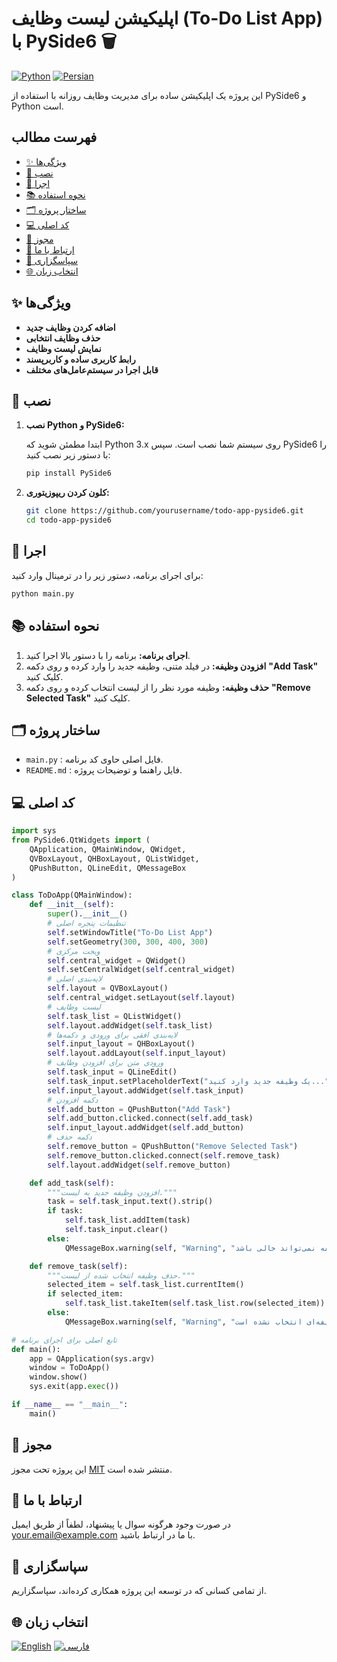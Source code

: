 # اپلیکیشن لیست وظایف (To-Do List App) با PySide6 🗑️

[![Python](https://img.shields.io/badge/Language-Python-blue)](README.md) [![Persian](https://img.shields.io/badge/Language-فارسی-green)](README.fa.md)

این پروژه یک اپلیکیشن ساده برای مدیریت وظایف روزانه با استفاده از PySide6 و Python است.

## فهرست مطالب

- [✨ ویژگی‌ها](#-ویژگیها)
- [🚠 نصب](#️-نصب)
- [🚀 اجرا](#-اجرا)
- [📚 نحوه استفاده](#-نحوه-استفاده)
- [🗂️ ساختار پروژه](#️-ساختار-پروژه)
- [💻 کد اصلی](#-کد-اصلی)
- [📜 مجوز](#-مجوز)
- [📨 ارتباط با ما](#-ارتباط-با-ما)
- [🙏 سپاسگزاری](#-سپاسگزاری)
- [🌐 انتخاب زبان](#-انتخاب-زبان)

## ✨ ویژگی‌ها

- **اضافه کردن وظایف جدید**
- **حذف وظایف انتخابی**
- **نمایش لیست وظایف**
- **رابط کاربری ساده و کاربرپسند**
- **قابل اجرا در سیستم‌عامل‌های مختلف**

## 🚠 نصب

1. **نصب Python و PySide6:**

    ابتدا مطمئن شوید که Python 3.x روی سیستم شما نصب است. سپس PySide6 را با دستور زیر نصب کنید:

    ```bash
    pip install PySide6
    ```

2. **کلون کردن ریپوزیتوری:**

    ```bash
    git clone https://github.com/yourusername/todo-app-pyside6.git
    cd todo-app-pyside6
    ```

## 🚀 اجرا

برای اجرای برنامه، دستور زیر را در ترمینال وارد کنید:

```bash
python main.py
```

## 📚 نحوه استفاده

1. **اجرای برنامه:** برنامه را با دستور بالا اجرا کنید.
2. **افزودن وظیفه:** در فیلد متنی، وظیفه جدید را وارد کرده و روی دکمه **"Add Task"** کلیک کنید.
3. **حذف وظیفه:** وظیفه مورد نظر را از لیست انتخاب کرده و روی دکمه **"Remove Selected Task"** کلیک کنید.

## 🗂️ ساختار پروژه

- `main.py` : فایل اصلی حاوی کد برنامه.
- `README.md` : فایل راهنما و توضیحات پروژه.

## 💻 کد اصلی

```python
import sys
from PySide6.QtWidgets import (
    QApplication, QMainWindow, QWidget,
    QVBoxLayout, QHBoxLayout, QListWidget, 
    QPushButton, QLineEdit, QMessageBox
)

class ToDoApp(QMainWindow):
    def __init__(self):
        super().__init__()
        # تنظیمات پنجره اصلی
        self.setWindowTitle("To-Do List App")
        self.setGeometry(300, 300, 400, 300)
        # ویجت مرکزی
        self.central_widget = QWidget()
        self.setCentralWidget(self.central_widget)
        # لایه‌بندی اصلی
        self.layout = QVBoxLayout()
        self.central_widget.setLayout(self.layout)
        # لیست وظایف
        self.task_list = QListWidget()
        self.layout.addWidget(self.task_list)
        # لایه‌بندی افقی برای ورودی و دکمه‌ها
        self.input_layout = QHBoxLayout()
        self.layout.addLayout(self.input_layout)
        # ورودی متن برای افزودن وظایف
        self.task_input = QLineEdit()
        self.task_input.setPlaceholderText("یک وظیفه جدید وارد کنید...")
        self.input_layout.addWidget(self.task_input)
        # دکمه افزودن
        self.add_button = QPushButton("Add Task")
        self.add_button.clicked.connect(self.add_task)
        self.input_layout.addWidget(self.add_button)
        # دکمه حذف
        self.remove_button = QPushButton("Remove Selected Task")
        self.remove_button.clicked.connect(self.remove_task)
        self.layout.addWidget(self.remove_button)

    def add_task(self):
        """افزودن وظیفه جدید به لیست."""
        task = self.task_input.text().strip()
        if task:
            self.task_list.addItem(task)
            self.task_input.clear()
        else:
            QMessageBox.warning(self, "Warning", "وظیفه نمی‌تواند خالی باشد!")

    def remove_task(self):
        """حذف وظیفه انتخاب شده از لیست."""
        selected_item = self.task_list.currentItem()
        if selected_item:
            self.task_list.takeItem(self.task_list.row(selected_item))
        else:
            QMessageBox.warning(self, "Warning", "هیچ وظیفه‌ای انتخاب نشده است!")

# تابع اصلی برای اجرای برنامه
def main():
    app = QApplication(sys.argv)
    window = ToDoApp()
    window.show()
    sys.exit(app.exec())

if __name__ == "__main__":
    main()
```

## 📜 مجوز

این پروژه تحت مجوز [MIT](LICENSE) منتشر شده است.

## 📨 ارتباط با ما

در صورت وجود هرگونه سوال یا پیشنهاد، لطفاً از طریق ایمیل [your.email@example.com](mailto:your.email@example.com) با ما در ارتباط باشید.

## 🙏 سپاسگزاری

از تمامی کسانی که در توسعه این پروژه همکاری کرده‌اند، سپاسگزاریم.

## 🌐 انتخاب زبان

[![English](https://img.shields.io/badge/Language-English-blue)](README.md) [![فارسی](https://img.shields.io/badge/Language-فارسی-green)](README.fa.md)